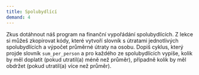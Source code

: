```yaml
---
title: Spolubydlící
demand: 4
---
```


Zkus dotáhnout náš program na finanční vypořádání spolubydlících. Z lekce si můžeš zkopírovat kódy, které vytvoří slovník s útratami jednotlivých spolubydlících a výpočet průměrné útraty na osobu. Dopiš cyklus, který projde slovník `sum_per_person` a pro každého ze spolubydlících vypíše, kolik by měl doplatit (pokud utratil(a) méně než průměr), případně kolik by měl obdržet (pokud utratil(a) více než průměr).